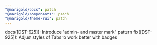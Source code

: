 ```yaml
---
"@marigold/docs": patch
"@marigold/components": patch
"@marigold/theme-rui": patch
---
```


docs([DST-925]): Introduce "admin- and master mark" pattern
fix([DST-925]): Adjust styles of Tabs to work better with badges
